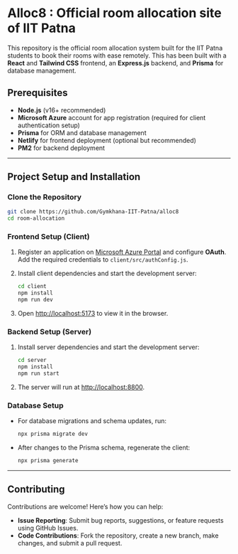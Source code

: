 
# Alloc8 : Official room allocation site of IIT Patna

This repository is the official room allocation system built for the IIT Patna students to book their rooms with ease remotely. This has been built with a **React** and **Tailwind CSS** frontend, an **Express.js** backend, and **Prisma** for database management.

## Prerequisites

- **Node.js** (v16+ recommended)
- **Microsoft Azure** account for app registration (required for client authentication setup)
- **Prisma** for ORM and database management
- **Netlify** for frontend deployment (optional but recommended)
- **PM2** for backend deployment

---

## Project Setup and Installation

### Clone the Repository
```sh
git clone https://github.com/Gymkhana-IIT-Patna/alloc8
cd room-allocation
```

### Frontend Setup (Client)
1. Register an application on [Microsoft Azure Portal](https://portal.azure.com/) and configure **OAuth**. Add the required credentials to `client/src/authConfig.js`.
2. Install client dependencies and start the development server:

    ```sh
    cd client
    npm install
    npm run dev
    ```

3. Open [http://localhost:5173](http://localhost:5173) to view it in the browser.

### Backend Setup (Server)
1. Install server dependencies and start the development server:

    ```sh
    cd server
    npm install
    npm run start
    ```

2. The server will run at [http://localhost:8800](http://localhost:8800).

### Database Setup
- For database migrations and schema updates, run:

    ```sh
    npx prisma migrate dev
    ```
- After changes to the Prisma schema, regenerate the client:

    ```sh
    npx prisma generate
    ```

---

## Contributing

Contributions are welcome! Here’s how you can help:
- **Issue Reporting**: Submit bug reports, suggestions, or feature requests using GitHub Issues.
- **Code Contributions**: Fork the repository, create a new branch, make changes, and submit a pull request.
